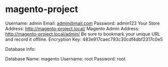 # magento-project


Username:
    admin
Email:
    admin@mail.com
Password:
    admin123
Your Store Address:
    http://magento-project.local/ 
Magento Admin Address:
    http://magento-project.local/admin/ 
Be sure to bookmark your unique URL and record it offline.
Encryption Key:
    483e917caec793c30cdf4dbf2317c0e5

Database Info:

Database Name:
    magento
Username:
    root
Password:
    root